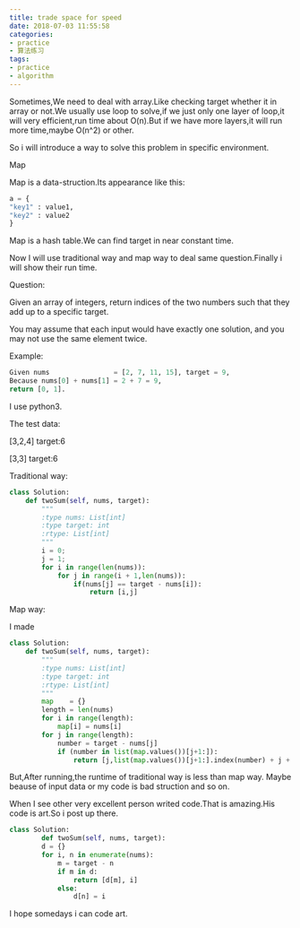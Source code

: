 ```yaml
---
title: trade space for speed
date: 2018-07-03 11:55:58
categories:
- practice
- 算法练习
tags:
- practice
- algorithm
---
```

Sometimes,We need to deal with array.Like checking target whether it in array or not.We usually use loop to solve,if we just only one layer of loop,it will very efficient,run time about O(n).But if we have more layers,it will run more time,maybe O(n^2) or other.

<!-- more -->

So i will introduce a way to solve this problem in specific environment.

Map

Map is a data-struction.Its appearance like this:

```python
a = {
"key1" : value1,
"key2" : value2
}
```

Map is a hash table.We can find target in near constant time.

Now I will use traditional way and map way to deal same question.Finally i will show their run time.

Question:

Given an array of integers, return indices of the two numbers such that they add up to a specific target.

You may assume that each input would have exactly one solution, and you may not use the same element twice.

Example:

```python
Given nums                = [2, 7, 11, 15], target = 9,
Because nums[0] + nums[1] = 2 + 7 = 9,
return [0, 1].
```
I use python3.

The test data:

[3,2,4] target:6

[3,3]   target:6

Traditional way:

```python
class Solution:
    def twoSum(self, nums, target):
        """
        :type nums: List[int]
        :type target: int
        :rtype: List[int]
        """
        i = 0;
        j = 1;
        for i in range(len(nums)):
            for j in range(i + 1,len(nums)):
                if(nums[j] == target - nums[i]):
                    return [i,j]
```

Map way:

I made

```python
class Solution:
    def twoSum(self, nums, target):
        """
        :type nums: List[int]
        :type target: int
        :rtype: List[int]
        """
        map    = {}
        length = len(nums)
        for i in range(length):
            map[i] = nums[i]
        for j in range(length):
            number = target - nums[j]
            if (number in list(map.values())[j+1:]):
                return [j,list(map.values())[j+1:].index(number) + j + 1]
```

But,After running,the runtime of traditional way is less than map way. Maybe beause of input data or my code is bad struction and so on.

When I see other very excellent person writed code.That is amazing.His code is art.So i post up there.

```python
class Solution:
        def twoSum(self, nums, target):
        d = {}
        for i, n in enumerate(nums):
            m = target - n
            if m in d:
                return [d[m], i]
            else:
                d[n] = i
```

I hope somedays i can code art.

